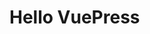 <!--
 * @Author: xx
 * @Date: 2021-06-17 15:28:29
 * @LastEditors: 青峰
 * @LastEditTime: 2021-06-24 19:55:29
 * @FilePath: /vue-press/docs/README.md
-->

# Hello VuePress
